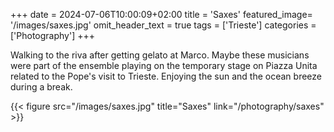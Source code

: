 +++
date = 2024-07-06T10:00:09+02:00
title = 'Saxes'
featured_image= '/images/saxes.jpg'
omit_header_text = true
tags = ['Trieste']
categories = ['Photography']
+++


Walking to the riva after getting gelato at Marco. Maybe these
musicians were part of the ensemble playing on the temporary stage on
Piazza Unita related to the Pope's visit to Trieste. Enjoying the sun
and the ocean breeze during a break. 


{{< figure src="/images/saxes.jpg" title="Saxes"  link="/photography/saxes"  >}}


